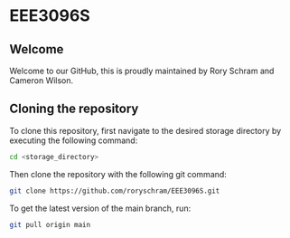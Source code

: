 # EEE3096S

## Welcome
Welcome to our GitHub, this is proudly maintained by Rory Schram and Cameron Wilson. 

## Cloning the repository
To clone this repository, first navigate to the desired storage directory by executing the following command:
```bash
cd <storage_directory>
```
Then clone the repository with the following git command:
```bash
git clone https://github.com/roryschram/EEE3096S.git
```
To get the latest version of the main branch, run:

```bash
git pull origin main
```

